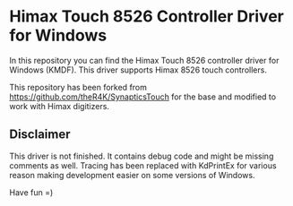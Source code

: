 # Himax Touch 8526 Controller Driver for Windows
In this repository you can find the Himax Touch 8526 controller driver for Windows (KMDF).
This driver supports Himax 8526 touch controllers.

This repository has been forked from https://github.com/theR4K/SynapticsTouch for the base and modified to work with Himax digitizers.

## Disclaimer
This driver is not finished.
It contains debug code and might be missing comments as well.
Tracing has been replaced with KdPrintEx for various reason making development easier on some versions of Windows.

Have fun =)
